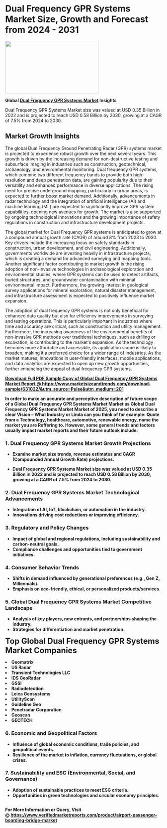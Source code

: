<H1>Dual Frequency GPR Systems Market Size, Growth and Forecast from 2024 - 2031</H1><img class="aligncenter size-medium wp-image-584254" src="https://thirdeyenews.in/wp-content/uploads/2024/09/Global-Market-Research-300x168.jpeg" alt="" width="300" height="168" /><p><strong>Global&nbsp;<a href="https://www.marketsizeandtrends.com/download-sample/631022/&amp;utm_source=Pulse&amp;utm_medium=201">Dual Frequency GPR Systems Market</a> Insights</strong></p><p>Dual Frequency GPR Systems Market size was valued at USD 0.35 Billion in 2022 and is projected to reach USD 0.58 Billion by 2030, growing at a CAGR of 7.5% from 2024 to 2030.</p><p><h2>Market Growth Insights</h2> <p>The global Dual Frequency Ground Penetrating Radar (GPR) systems market is projected to experience robust growth over the next several years. This growth is driven by the increasing demand for non-destructive testing and subsurface imaging in industries such as construction, geotechnical, archaeology, and environmental monitoring. Dual frequency GPR systems, which combine two different frequency bands to provide both high-resolution and deep penetration data, are gaining popularity due to their versatility and enhanced performance in diverse applications. The rising need for precise underground mapping, particularly in urban areas, is expected to further boost market demand. Additionally, advancements in radar technology and the integration of artificial intelligence (AI) and machine learning (ML) are expected to significantly improve GPR system capabilities, opening new avenues for growth. The market is also supported by ongoing technological innovations and the growing importance of safety regulations in construction and infrastructure development projects.</p> <p><strong><a href="#"></a></strong></p> <p>The global market for Dual Frequency GPR systems is anticipated to grow at a compound annual growth rate (CAGR) of around 8% from 2023 to 2030. Key drivers include the increasing focus on safety standards in construction, urban development, and civil engineering. Additionally, governments worldwide are investing heavily in infrastructure projects, which is creating a demand for advanced surveying and mapping tools. Another significant factor contributing to market growth is the rising adoption of non-invasive technologies in archaeological exploration and environmental studies, where GPR systems can be used to detect artifacts, buried structures, and groundwater contamination with minimal environmental impact. Furthermore, the growing interest in geological survey applications for mineral exploration, natural disaster management, and infrastructure assessment is expected to positively influence market expansion.</p> <p>The adoption of dual frequency GPR systems is not only beneficial for enhanced data quality but also for efficiency improvements in surveying and testing operations. This is particularly important in industries where time and accuracy are critical, such as construction and utility management. Furthermore, the increasing awareness of the environmental benefits of non-invasive GPR methods over traditional techniques, such as drilling or excavation, is contributing to the market's expansion. As the technology becomes more affordable and accessible, its application scope is likely to broaden, making it a preferred choice for a wider range of industries. As the market matures, innovations in user-friendly interfaces, mobile applications, and data analytics are expected to open up new growth opportunities, further enhancing the appeal of dual frequency GPR systems.</p> <p><strong><a href="#"></p><p><span class=""><strong>Download Full PDF Sample Copy of Global Dual Frequency GPR Systems Market Report</strong> @ <a href="https://www.marketsizeandtrends.com/download-sample/631022/&amp;utm_source=Pulse&amp;utm_medium=201" target="_blank">https://www.marketsizeandtrends.com/download-sample/631022/&amp;utm_source=Pulse&amp;utm_medium=201</a></span></p><p>In order to make an accurate and perceptive description of future scope of a Global&nbsp;Dual Frequency GPR Systems Market Market as Global&nbsp;Dual Frequency GPR Systems Market Market of 2025, you need to describe a clear Vision &ndash; What Industry or Linda can you think of for example: Quote from a Technology, healthcare, automotive, renewable energy, name the market you are Reffering to. However, some general trends and factors usually impact market reports and their future outlook include:</p><h3>1.&nbsp;<strong>Dual Frequency GPR Systems Market Growth Projections</strong></h3><ul><li>Examine market size trends, revenue estimates and CAGR (Compounded Annual Growth Rate) projections.</li><li><p>Dual Frequency GPR Systems Market size was valued at USD 0.35 Billion in 2022 and is projected to reach USD 0.58 Billion by 2030, growing at a CAGR of 7.5% from 2024 to 2030.</p></li></ul><h3>2.&nbsp;<strong>Dual Frequency GPR Systems Market Technological Advancements</strong></h3><ul><li>Integration of AI, IoT, blockchain, or automation in the industry.</li><li>Innovations driving cost reductions or improving efficiency.</li></ul><h3>3.&nbsp;<strong>Regulatory and Policy Changes</strong></h3><ul><li>Impact of global and regional regulations, including sustainability and carbon-neutral goals.</li><li>Compliance challenges and opportunities tied to government initiatives.</li></ul><h3>4.&nbsp;<strong>Consumer Behavior Trends</strong></h3><ul><li>Shifts in demand influenced by generational preferences (e.g., Gen Z, Millennials).</li><li>Emphasis on eco-friendly, ethical, or personalized products/services.</li></ul><h3>5.&nbsp;<strong>Global Dual Frequency GPR Systems Market Competitive Landscape</strong></h3><ul><li>Analysis of key players, new entrants, and partnerships shaping the industry.</li><li>Strategies for differentiation and market penetration.</li></ul><p data-pm-slice="1 1 []"><span style="color: inherit; font-family: inherit; font-size: 25px;">Top Global Dual Frequency GPR Systems Market Companies</span></p><div class="" data-test-id=""><p><li>Geomatrix</li><li> US Radar</li><li> Transient Technologies LLC</li><li> IDS GeoRadar</li><li> GSSI</li><li> Radiodetection</li><li> Leica Geosystems</li><li> UtilityScan</li><li> Guideline Geo</li><li> Penetradar Corporation</li><li> Geoscan</li><li> GEOTECH</li></p></div><h3>6.&nbsp;<strong>Economic and Geopolitical Factors</strong></h3><ul><li>Influence of global economic conditions, trade policies, and geopolitical events.</li><li>Resilience of the market to inflation, currency fluctuations, or global crises.</li></ul><h3>7.&nbsp;<strong>Sustainability and ESG (Environmental, Social, and Governance)</strong></h3><ul><li>Adoption of sustainable practices to meet ESG criteria.</li><li>Opportunities in green technologies and circular economy principles.</li></ul><h2><strong style="font-size: 14px;">For More Information or Query, Visit @&nbsp;</strong><a style="background-color: #ffffff; font-size: 14px;" href="https://www.marketsizeandtrends.com/report/dual-frequency-gpr-systems-market/" target="_blank">https://www.verifiedmarketreports.com/product/airport-passenger-boarding-bridge-market</a></h2>
